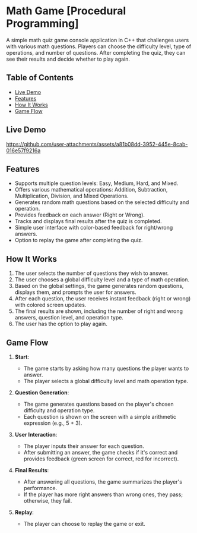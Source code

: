 # Math Game [Procedural Programming]
A simple math quiz game console application in C++ that challenges users with various math questions. Players can choose the difficulty level, type of operations, and number of questions. After completing the quiz, they can see their results and decide whether to play again.

## Table of Contents
- [Live Demo](#Live-Demo)
- [Features](#features)
- [How It Works](#how-it-works)
- [Game Flow](#game-flow)

## Live Demo
https://github.com/user-attachments/assets/a81b08dd-3952-445e-8cab-016e57f9216a

## Features
- Supports multiple question levels: Easy, Medium, Hard, and Mixed.
- Offers various mathematical operations: Addition, Subtraction, Multiplication, Division, and Mixed Operations.
- Generates random math questions based on the selected difficulty and operation.
- Provides feedback on each answer (Right or Wrong).
- Tracks and displays final results after the quiz is completed.
- Simple user interface with color-based feedback for right/wrong answers.
- Option to replay the game after completing the quiz.

## How It Works
1. The user selects the number of questions they wish to answer.
2. The user chooses a global difficulty level and a type of math operation.
3. Based on the global settings, the game generates random questions, displays them, and prompts the user for answers.
4. After each question, the user receives instant feedback (right or wrong) with colored screen updates.
5. The final results are shown, including the number of right and wrong answers, question level, and operation type.
6. The user has the option to play again.

## Game Flow
1. **Start**: 
   - The game starts by asking how many questions the player wants to answer.
   - The player selects a global difficulty level and math operation type.
   
2. **Question Generation**: 
   - The game generates questions based on the player's chosen difficulty and operation type.
   - Each question is shown on the screen with a simple arithmetic expression (e.g., 5 + 3).
   
3. **User Interaction**: 
   - The player inputs their answer for each question.
   - After submitting an answer, the game checks if it's correct and provides feedback (green screen for correct, red for incorrect).
   
4. **Final Results**: 
   - After answering all questions, the game summarizes the player's performance.
   - If the player has more right answers than wrong ones, they pass; otherwise, they fail.
   
5. **Replay**: 
   - The player can choose to replay the game or exit.

